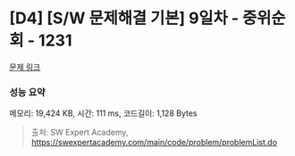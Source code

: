 # [D4] [S/W 문제해결 기본] 9일차 - 중위순회 - 1231 

[문제 링크](https://swexpertacademy.com/main/code/problem/problemDetail.do?contestProbId=AV140YnqAIECFAYD) 

### 성능 요약

메모리: 19,424 KB, 시간: 111 ms, 코드길이: 1,128 Bytes



> 출처: SW Expert Academy, https://swexpertacademy.com/main/code/problem/problemList.do
